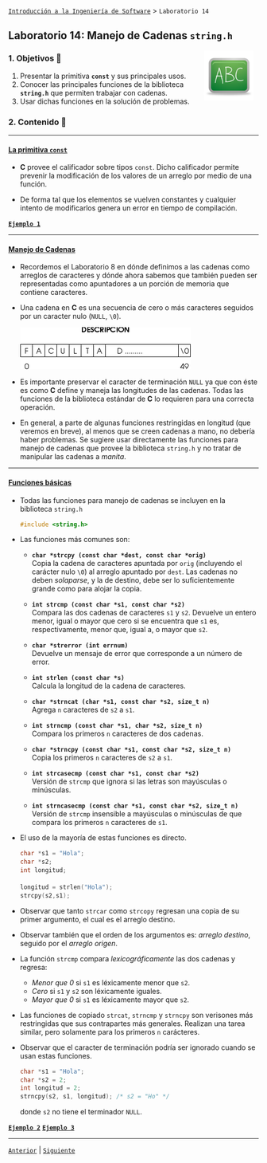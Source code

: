 [`Introducción a la Ingeniería de Software`](../README.md) > `Laboratorio 14`

## Laboratorio 14: Manejo de Cadenas `string.h`

<img src="../imagenes/pizarron.png" align="right" height="100" width="100" hspace="10">

### 1. Objetivos :dart:

1. Presentar la primitiva **`const`** y sus principales usos.
1. Conocer las principales funciones de la biblioteca **`string.h`** que permiten trabajar con cadenas.
1. Usar dichas funciones en la solución de problemas.

### 2. Contenido :blue_book:

---

#### <ins>La primitiva `const`</ins> 

- __C__ provee el calificador sobre tipos `const`. Dicho calificador permite prevenir la modificación de los valores de 
un arreglo por medio de una función. 

- De forma tal que los elementos se vuelven constantes y cualquier intento de modificarlos genera un error en tiempo de compilación.

**[`Ejemplo 1`](ejemplo01/README.md)**

---

#### <ins>Manejo de Cadenas</ins>

- Recordemos el Laboratorio 8 en dónde definimos a las cadenas como arreglos de caracteres y dónde ahora sabemos que 
  también pueden ser representadas como apuntadores a un porción de memoria que contiene caracteres.

- Una cadena en __C__ es una secuencia de cero o más caracteres seguidos por un caracter nulo (`NULL`, `\0`).

   ![imagen](imagenes/img33.png)

- Es importante preservar el caracter de terminación `NULL` ya que con éste es como __C__ define y maneja las longitudes
  de las cadenas. Todas las funciones de la biblioteca estándar de __C__ lo requieren para una correcta operación.

- En general, a parte de algunas funciones restringidas en longitud (que veremos en breve), al menos que se creen 
  cadenas a mano, no debería haber problemas. Se sugiere usar directamente las funciones para manejo de cadenas que
  provee la biblioteca `string.h` y no tratar de manipular las cadenas a *manita*.

---

#### <ins>Funciones básicas</ins>

- Todas las funciones para manejo de cadenas se incluyen en la biblioteca `string.h`

   ```c
   #include <string.h>
   ```

- Las funciones más comunes son:

   - **`char *strcpy (const char *dest, const char *orig)`**   
   Copia la cadena de caracteres apuntada por `orig` 
   (incluyendo el carácter nulo `\0`) al arreglo apuntado por `dest`. Las cadenas no deben *solaparse*, y la de destino,
   debe ser lo suficientemente grande como para alojar la copia.

   - **`int strcmp (const char *s1, const char *s2)`**   
   Compara las dos cadenas de caracteres `s1` y `s2`. Devuelve un entero menor, igual o mayor que cero si se encuentra que `s1` es, respectivamente, menor que, igual a, o mayor que `s2`.

   - **`char *strerror (int errnum)`**   
   Devuelve un mensaje de error que corresponde a un número de error.

   - **`int strlen (const char *s)`**   
   Calcula la longitud de la cadena de caracteres.

   - **`char *strncat (char *s1, const char *s2, size_t n)`**   
   Agrega `n` caracteres de `s2` a `s1`.

   - **`int strncmp (const char *s1, char *s2, size_t n)`**   
   Compara los primeros `n` caracteres de dos cadenas.

   - **`char *strncpy (const char *s1, const char *s2, size_t n)`**   
   Copia los primeros `n` caracteres de `s2` a `s1`.

   - **`int strcasecmp (const char *s1, const char *s2)`**   
   Versión de `strcmp` que ignora si las letras son mayúsculas o minúsculas.

   - **`int strncasecmp (const char *s1, const char *s2, size_t n)`**   
   Versión de `strcmp` insensible a mayúsculas o minúsculas de que compara los primeros `n` caracteres de `s1`.

- El uso de la mayoría de estas funciones es directo.

   ```c
   char *s1 = "Hola";
   char *s2;
   int longitud;

   longitud = strlen("Hola");
   strcpy(s2,s1);
   ```

- Observar que tanto `strcar` como `strcopy` regresan una copia de su primer argumento, el cual es el arreglo destino.

- Observar también que el orden de los argumentos es: *arreglo destino*, seguido por el *arreglo origen*.

- La función `strcmp` compara *lexicográficamente* las dos cadenas y regresa:

   - *Menor que 0* si `s1` es léxicamente menor que `s2`.
   - *Cero* si `s1` y `s2` son léxicamente iguales.
   - *Mayor que 0* si `s1` es léxicamente mayor que `s2`.

- Las funciones de copiado `strcat`, `strncmp` y `strncpy` son verisones más restringidas que sus contrapartes más 
generales. Realizan una tarea similar, pero solamente para los primeros `n` carácteres.

- Observar que el caracter de terminación podría ser ignorado cuando se usan estas funciones.

   ```c
   char *s1 = "Hola";
   char *s2 = 2;
   int longitud = 2;
   strncpy(s2, s1, longitud); /* s2 = "Ho" */
   ```

   donde `s2` no tiene el terminador `NULL`.

**[`Ejemplo 2`](ejemplo02/README.md)** **[`Ejemplo 3`](ejemplo03/README.md)**

---

[`Anterior`](../laboratorio13/README.md) | [`Siguiente`](../laboratorio15/README.md)
